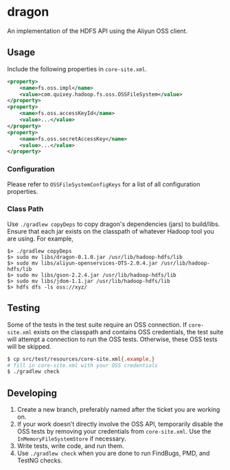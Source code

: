 # dragon

An implementation of the HDFS API using the Aliyun OSS client.

## Usage

Include the following properties in `core-site.xml`.

```xml
<property>
    <name>fs.oss.impl</name>
    <value>com.quixey.hadoop.fs.oss.OSSFileSystem</value>
</property>
<property>
    <name>fs.oss.accessKeyId</name>
    <value>...</value>
</property>
<property>
    <name>fs.oss.secretAccessKey</name>
    <value>...</value>
</property>
```

### Configuration

Please refer to `OSSFileSystemConfigKeys` for a list of all configuration
properties.

### Class Path

Use `./gradlew copyDeps` to copy dragon's dependencies (jars) to build/libs.
Ensure that each jar exists on the classpath of whatever Hadoop tool you are
using. For example,

```
$> ./gradlew copyDeps
$> sudo mv libs/dragon-0.1.0.jar /usr/lib/hadoop-hdfs/lib
$> sudo mv libs/aliyun-openservices-OTS-2.0.4.jar /usr/lib/hadoop-hdfs/lib
$> sudo mv libs/gson-2.2.4.jar /usr/lib/hadoop-hdfs/lib
$> sudo mv libs/jdom-1.1.jar /usr/lib/hadoop-hdfs/lib
$> hdfs dfs -ls oss://xyz/
```

## Testing

Some of the tests in the test suite require an OSS connection. If
`core-site.xml` exists on the classpath and contains OSS credentials, the test
suite will attempt a connection to run the OSS tests. Otherwise, these OSS
tests will be skipped.

```bash
$ cp src/test/resources/core-site.xml{.example,}
# fill in core-site.xml with your OSS credentials
$ ./gradlew check
```

## Developing

1. Create a new branch, preferably named after the ticket you are working on.
1. If your work doesn't directly involve the OSS API, temporarily disable the OSS tests by removing your credentials
   from `core-site.xml`. Use the `InMemoryFileSystemStore` if necessary.
1. Write tests, write code, and run them.
1. Use `./gradlew check` when you are done to run FindBugs, PMD, and TestNG checks.
